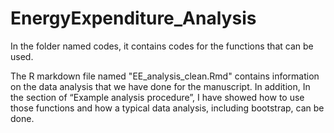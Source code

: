 # EnergyExpenditure_Analysis

In the folder named codes, it contains codes for the functions that can be used.

The R markdown file named "EE_analysis_clean.Rmd" contains information on the data analysis that we have done for the manuscript. In addition, In the section of “Example analysis procedure”, I have showed how to use those functions and how a typical data analysis, including bootstrap, can be done.
